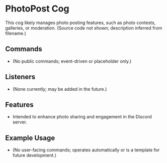 # PhotoPost Cog

This cog likely manages photo posting features, such as photo contests, galleries, or moderation. (Source code not shown; description inferred from filename.)

## Commands

- (No public commands; event-driven or placeholder only.)

## Listeners

- (None currently; may be added in the future.)

## Features

- Intended to enhance photo sharing and engagement in the Discord server.

## Example Usage

- (No user-facing commands; operates automatically or is a template for future development.)
